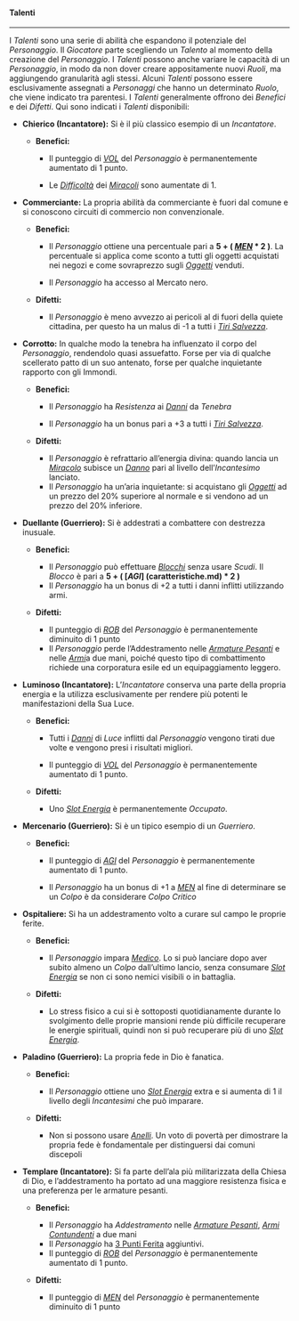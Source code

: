 #### Talenti

---

I *Talenti* sono una serie di abilità che espandono il potenziale del *Personaggio*. Il *Giocatore* parte scegliendo un *Talento* al momento della creazione del *Personaggio*. I *Talenti* possono anche variare le capacità di un *Personaggio*, in modo da non dover creare appositamente nuovi *Ruoli*, ma aggiungendo granularità agli stessi. Alcuni *Talenti* possono essere esclusivamente assegnati a *Personaggi* che hanno un determinato *Ruolo*, che viene indicato tra parentesi. I *Talenti* generalmente offrono dei *Benefici* e dei *Difetti*. Qui sono indicati i *Talenti* disponibili:

* **Chierico \(Incantatore\):** Si è il più classico esempio di un *Incantatore*.

  * **Benefici:**

    * Il punteggio di [*VOL*](caratteristiche.md) del *Personaggio* è permanentemente aumentato di 1 punto.

    * Le [*Difficoltà*](..\magia.md) dei [*Miracoli*](..\magia\miracoli.md) sono aumentate di 1.

* **Commerciante:** La propria abilità da commerciante è fuori dal comune e si conoscono circuiti di commercio non convenzionale.

  * **Benefici:**

    * Il *Personaggio* ottiene una percentuale pari a  **5 + ( [*MEN*](caratteristiche.md) \* 2 )**. La percentuale si applica come sconto a tutti gli oggetti acquistati nei negozi e come sovraprezzo sugli [*Oggetti*](..\oggetti.md) venduti.

    * Il *Personaggio* ha accesso al Mercato nero.

  * **Difetti:**

    * Il *Personaggio* è meno avvezzo ai pericoli al di fuori della quiete cittadina, per questo ha un malus di -1 a tutti i [*Tiri Salvezza*](..\combattimento\tiri-salvezza.md).

* **Corrotto:** In qualche modo la tenebra ha influenzato il corpo del *Personaggio*, rendendolo quasi assuefatto. Forse per via di qualche scellerato patto di un suo antenato, forse per qualche inquietante rapporto con gli Immondi.

  * **Benefici:**

    * Il *Personaggio* ha *Resistenza* ai [*Danni*](..\combattimento\attacco.md) da *Tenebra*

    * Il *Personaggio* ha un bonus pari a +3 a tutti i [*Tiri Salvezza*](..\combattimento\tiri-salvezza.md).

  * **Difetti:**

    * Il *Personaggio* è refrattario all’energia divina: quando lancia un [*Miracolo*](..\magia\miracoli.md) subisce un [*Danno*](..\combattimento\attacco.md) pari al livello dell’*Incantesimo* lanciato.
    * Il *Personaggio* ha un’aria inquietante: si acquistano gli [*Oggetti*](..\oggetti.md) ad un prezzo del 20% superiore al normale e si vendono ad un prezzo del 20% inferiore.

* **Duellante \(Guerriero\):** Si è addestrati a combattere con destrezza inusuale.

  * **Benefici:**

    * Il *Personaggio* può effettuare [*Blocchi*](..\combattimento\blocco.md) senza usare *Scudi*. Il *Blocco* è pari a  **5 + ( [*AGI*] (caratteristiche.md) \* 2 )**
    * Il *Personaggio* ha un bonus di +2 a tutti i danni inflitti utilizzando armi. 

  * **Difetti:**

    * Il punteggio di [*ROB*](caratteristiche.md) del *Personaggio* è permanentemente diminuito di 1 punto 
    * Il *Personaggio* perde l’Addestramento nelle [*Armature Pesanti*](..\oggetti\equipaggiabili.md) e nelle [*Armi*](..\oggetti\equipaggiabili.md)a due mani, poiché questo tipo di combattimento richiede una corporatura esile ed un equipaggiamento leggero.

* **Luminoso \(Incantatore\):** L’*Incantatore* conserva una parte della propria energia e la utilizza esclusivamente per rendere più potenti le manifestazioni della Sua Luce.

  * **Benefici:**

    * Tutti i [*Danni*](..\combattimento\attacco.md) di *Luce* inflitti dal *Personaggio* vengono tirati due volte e vengono presi i risultati migliori.

    * Il punteggio di [*VOL*](caratteristiche.md) del *Personaggio* è permanentemente aumentato di 1 punto.

  * **Difetti:**

    * Uno [*Slot Energia*](..\magia.md) è permanentemente *Occupato*.

* **Mercenario \(Guerriero\):** Si è un tipico esempio di un *Guerriero*.

  * **Benefici:**

    * Il punteggio di [*AGI*](caratteristiche.md) del *Personaggio* è permanentemente aumentato di 1 punto.

    * Il *Personaggio* ha un bonus di +1 a [*MEN*](caratteristiche.md) al fine di determinare se un *Colpo* è da considerare *Colpo Critico*

* **Ospitaliere:** Si ha un addestramento volto a curare sul campo le proprie ferite. 

  * **Benefici:**

    * Il *Personaggio* impara [*Medico*](..\magia\miracoli\liv-I.md). Lo si può lanciare dopo aver subito almeno un *Colpo* dall’ultimo lancio, senza consumare [*Slot Energia*](..\magia.md) se non ci sono nemici visibili o in battaglia. 
  
  * **Difetti:**

    * Lo stress fisico a cui si è sottoposti quotidianamente durante lo svolgimento delle proprie mansioni rende più difficile recuperare le energie spirituali, quindi non si può recuperare più di uno [*Slot Energia*](..\magia.md).

* **Paladino \(Guerriero\):** La propria fede in Dio è fanatica. 

  * **Benefici:**
  
    * Il *Personaggio* ottiene uno [*Slot Energia*](..\magia.md) extra e si aumenta di 1 il livello degli *Incantesimi* che può imparare.
  
  * **Difetti:**

    * Non si possono usare [*Anelli*](..\oggetti.md). Un voto di povertà per dimostrare la propria fede è fondamentale per distinguersi dai comuni discepoli

* **Templare \(Incantatore\):** Si fa parte dell’ala più militarizzata della Chiesa di Dio, e l’addestramento ha portato ad una maggiore resistenza fisica e una preferenza per le armature pesanti. 

  * **Benefici:**
  
    * Il *Personaggio* ha *Addestramento* nelle [*Armature Pesanti*](..\oggetti\equipaggiabili.md), [*Armi Contundenti*](..\oggetti\equipaggiabili.md) a due mani
	* Il *Personaggio* ha [3 Punti Ferita](punti-ferita.md) aggiuntivi.     
    * Il punteggio di [*ROB*](caratteristiche.md) del *Personaggio* è permanentemente aumentato di 1 punto.
	
  * **Difetti:**
 
    * Il punteggio di [*MEN*](caratteristiche.md) del *Personaggio* è permanentemente diminuito di 1 punto  